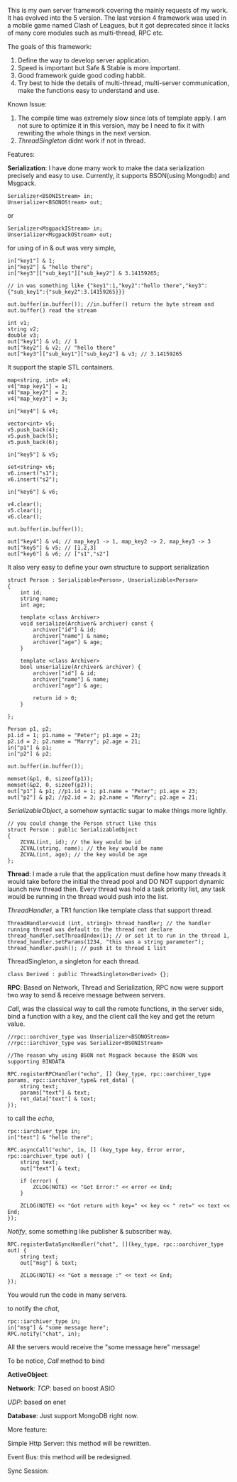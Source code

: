 This is my own server framework covering the mainly requests of my work.
It has evolved into the 5 version. The last version 4 framework was used in a mobile game named Clash of Leagues, but it got deprecated since it lacks of many core modules such as multi-thread, RPC etc.

The goals of this framework:
1. Define the way to develop server application.
2. Speed is important but Safe & Stable is more important.
3. Good framework guide good coding habbit.
4. Try best to hide the details of multi-thread, multi-server communication, make the functions easy to understand and use.

Known Issue:
1.	The compile time was extremely slow since lots of template apply. I am not sure to optimize it in this version, may be I need to fix it with rewriting the whole things in the next version.
2.	*ThreadSingleton* didnt work if not in thread.

Features:

**Serialization**:
I have done many work to make the data serialization precisely and easy to use. 
Currently, it supports BSON(using Mongodb) and Msgpack.

	Serializer<BSONIStream> in;
	Unserializer<BSONOStream> out;

or

	Serializer<MsgpackIStream> in;
	Unserializer<MsgpackOStream> out;

for using of in & out was very simple,

	in["key1"] & 1;
	in["key2"] & "hello there";
	in["key3"]["sub_key1"]["sub_key2"] & 3.14159265;
	
	// in was something like {"key1":1,"key2":"hello there","key3":{"sub_key1":{"sub_key2":3.14159265}}}
	
	out.buffer(in.buffer()); //in.buffer() return the byte stream and out.buffer() read the stream
	
	int v1;
	string v2;
	double v3;
	out["key1"] & v1; // 1
	out["key2"] & v2; // "hello there"
	out["key3"]["sub_key1"]["sub_key2"] & v3; // 3.14159265

It support the staple STL containers.

	map<string, int> v4;
	v4["map_key1"] = 1;
	v4["map_key2"] = 2;
	v4["map_key3"] = 3;
	
	in["key4"] & v4;
	
	vector<int> v5;
	v5.push_back(4);
	v5.push_back(5);
	v5.push_back(6);
	
	in["key5"] & v5;
	
	set<string> v6;
	v6.insert("s1");
	v6.insert("s2");
	
	in["key6"] & v6;
	
	v4.clear();
	v5.clear();
	v6.clear();
	
	out.buffer(in.buffer());
	
	out["key4"] & v4; // map_key1 -> 1, map_key2 -> 2, map_key3 -> 3
	out["key5"] & v5; // [1,2,3]
	out["key6"] & v6; // ["s1","s2"]
	
It also very easy to define your own structure to support serialization

	struct Person : Serializable<Person>, Unserializable<Person>
	{
		int id;
		string name;
		int age;
	
		template <class Archiver>
		void serialize(Archiver& archiver) const {
			archiver["id"] & id;
			archiver["name"] & name;
			archiver["age"] & age;
		}
		
		template <class Archiver>
		bool unserialize(Archiver& archiver) {
			archiver["id"] & id;
			archiver["name"] & name;
			archiver["age"] & age;

			return id > 0;
		}
		
	};
	
	Person p1, p2;
	p1.id = 1; p1.name = "Peter"; p1.age = 23;
	p2.id = 2; p2.name = "Marry"; p2.age = 21;
	in["p1"] & p1;
	in["p2"] & p2;
	
	out.buffer(in.buffer());
	
	memset(&p1, 0, sizeof(p1));
	memset(&p2, 0, sizeof(p2));
	out["p1"] & p1; //p1.id = 1; p1.name = "Peter"; p1.age = 23;
	out["p2"] & p2; //p2.id = 2; p2.name = "Marry"; p2.age = 21;

*SerializableObject*, a somehow syntactic sugar to make things more lightly.

	// you could change the Person struct like this
	struct Person : public SerializableObject
	{
		ZCVAL(int, id); // the key would be id
		ZCVAL(string, name); // the key would be name
		ZCVAL(int, age); // the key would be age
	};

**Thread**:
I made a rule that the application must define how many threads it would take before the initial the thread pool and DO NOT support dynamic launch new thread then.
Every thread was hold a task priority list, any task would be running in the thread would push into the list. 

*ThreadHandler*, a TR1 function like template class that support thread.
	
	ThreadHandler<void (int, string)> thread_handler; // the handler running thread was default to the thread not declare
	thread_handler.setThreadIndex(1); // or set it to run in the thread 1,
	thread_handler.setParams(1234, "this was a string parameter");
	thread_handler.push(); // push it to thread 1 list
	
ThreadSingleton, a singleton for each thread.
	
	class Derived : public ThreadSingleton<Derived> {};

**RPC**:
Based on Network, Thread and Serialization, RPC now were support two way to send & receive message between servers.

*Call*, was the classical way to call the remote functions, in the server side, bind a function with a key, and the client call the key and get the return value.
	
	//rpc::oarchiver_type was Unserializer<BSONOStream>
	//rpc::iarchiver_type was Serializer<BSONIStream>
	
	//The reason why using BSON not Msgpack because the BSON was supporting BINDATA
	
	RPC.registerRPCHandler("echo", [] (key_type, rpc::oarchiver_type params, rpc::iarchiver_type& ret_data) {
		string text;
		params["text"] & text;
		ret_data["text"] & text;
	});

to call the *echo*,

	rpc::iarchiver_type in;
	in["text"] & "hello there";
		
	RPC.asyncCall("echo", in, [] (key_type key, Error error, rpc::oarchiver_type out) {
		string text;
		out["text"] & text;

		if (error) {
			ZCLOG(NOTE) << "Got Error:" << error << End;
		}

		ZCLOG(NOTE) << "Got return with key=" << key << " ret=" << text << End;
	});

*Notify*, some something like publisher & subscriber way.

	RPC.registerDataSyncHandler("chat", [](key_type, rpc::oarchiver_type out) {
		string text;
		out["msg"] & text;
		
		ZCLOG(NOTE) << "Got a message :" << text << End;
	});
	
You would run the code in many servers.
	
to notify the *chat*,
	
	rpc::iarchiver_type in;
	in["msg"] & "some message here";
	RPC.notify("chat", in);
	
All the servers would receive the "some message here" message!

To be notice, *Call* method to bind

**ActiveObject**:

**Network**:
*TCP*:  based on boost ASIO

*UDP*: based on enet

**Database**:
	Just support MongoDB right now.

More feature:

Simple Http Server:
	this method will be rewritten.

Event Bus:
	this method will be redesigned. 

Sync Session:

